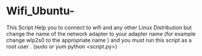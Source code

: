# Wifi_Ubuntu-
This Script Help you to connect to wifi and any other Linux 
Distribution but change the name of the network adapter to your adapter name 
(for example change wlp2s0 to the appropriate name ) 
and you must run this script as a root user . (sudo or yum python <script.py>)
